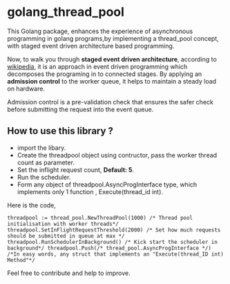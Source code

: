 # golang_thread_pool
This Golang package, enhances the experience of asynchronous programming in golang programs,by implementing a thread_pool concept, with staged event driven architecture based programming.

Now, to walk you through **staged event driven architecture**, according to [wikipedia](https://en.wikipedia.org/wiki/Staged_event-driven_architecture), it is an approach in event driven programming which decomposes the programing in to connected stages. By applying an **admission control** to the worker queue, it helps to maintain a steady load on hardware.

Admission control is a pre-validation check that ensures the safer check before submitting the request into the event queue.

## How to use this library ?

* import the libary.
* Create the threadpool object using contructor, pass the worker thread count as parameter.
* Set the inflight request count, **Default: 5**.
* Run the scheduler.
* Form any object of threadpool.AsyncProgInterface type, which implements only 1 function , Execute(thread_id int).

Here is the code,

`threadpool := thread_pool.NewThreadPool(1000) /* Thread pool initialisation with worker threads*/
threadpool.SetInFlightRequestThreshold(2000) /* Set how much requests should be submitted in queue at max */
threadpool.RunSchedulerInBackground() /* Kick start the scheduler in background*/
threadpool.Push(/* thread_pool.AsyncProgInterface */) /*In easy words, any struct that implements an "Execute(thread_ID int) Method"*/`

Feel free to contribute and help to improve.